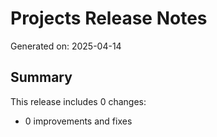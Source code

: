 # Projects Release Notes
Generated on: 2025-04-14

## Summary

This release includes 0 changes:
- 0 improvements and fixes
